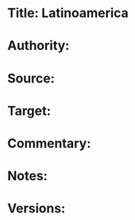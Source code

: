 # Title: Latinoamerica

# Authority: 

# Source:

# Target:  

# Commentary:  

# Notes:  

# Versions:  